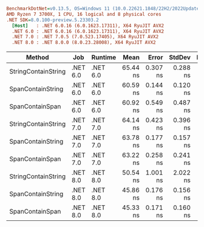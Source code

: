 ``` ini

BenchmarkDotNet=v0.13.5, OS=Windows 11 (10.0.22621.1848/22H2/2022Update/SunValley2)
AMD Ryzen 7 3700X, 1 CPU, 16 logical and 8 physical cores
.NET SDK=8.0.100-preview.5.23303.2
  [Host]   : .NET 6.0.16 (6.0.1623.17311), X64 RyuJIT AVX2
  .NET 6.0 : .NET 6.0.16 (6.0.1623.17311), X64 RyuJIT AVX2
  .NET 7.0 : .NET 7.0.5 (7.0.523.17405), X64 RyuJIT AVX2
  .NET 8.0 : .NET 8.0.0 (8.0.23.28008), X64 RyuJIT AVX2


```
|              Method |      Job |  Runtime |     Mean |    Error |   StdDev |   Median | Allocated |
|-------------------- |--------- |--------- |---------:|---------:|---------:|---------:|----------:|
| StringContainString | .NET 6.0 | .NET 6.0 | 65.44 ns | 0.307 ns | 0.288 ns | 65.52 ns |         - |
|   SpanContainString | .NET 6.0 | .NET 6.0 | 60.59 ns | 0.144 ns | 0.120 ns | 60.59 ns |         - |
|     SpanContainSpan | .NET 6.0 | .NET 6.0 | 60.92 ns | 0.549 ns | 0.487 ns | 60.71 ns |         - |
| StringContainString | .NET 7.0 | .NET 7.0 | 64.14 ns | 0.423 ns | 0.396 ns | 64.20 ns |         - |
|   SpanContainString | .NET 7.0 | .NET 7.0 | 63.78 ns | 0.177 ns | 0.157 ns | 63.77 ns |         - |
|     SpanContainSpan | .NET 7.0 | .NET 7.0 | 63.22 ns | 0.258 ns | 0.241 ns | 63.13 ns |         - |
| StringContainString | .NET 8.0 | .NET 8.0 | 50.54 ns | 1.001 ns | 2.022 ns | 49.77 ns |         - |
|   SpanContainString | .NET 8.0 | .NET 8.0 | 45.86 ns | 0.176 ns | 0.156 ns | 45.83 ns |         - |
|     SpanContainSpan | .NET 8.0 | .NET 8.0 | 45.33 ns | 0.171 ns | 0.160 ns | 45.29 ns |         - |
